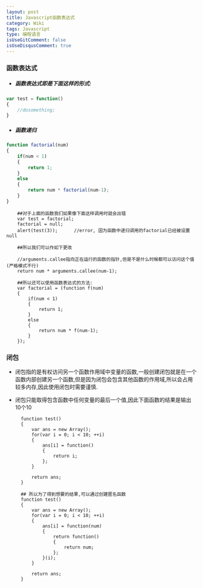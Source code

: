 ```yaml
---
layout: post
title: Javascript函数表达式
category: Wiki
tags: Javascript
type: 编程语言
isUseGitComment: false
isUseDisqusComment: true
---
```


### 函数表达式
+ ##### 函数表达式即是下面这样的形式:
``` javascript
var test = function()
{
	//dosomething;
}
```
+ ##### 函数递归
``` javascript
function factorial(num)
{
	if(num < 1)
	{
		return 1;
	}
	else
	{
		return num * factorial(num-1);
	}
}
```

		##对于上面的函数我们如果像下面这样调用时就会出错
		var test = factorial;
		factorial = null;
		alert(test(3));      //error, 因为函数中递归调用的factorial已经被设置null

		##所以我们可以作如下更改

		//arguments.callee指向正在运行的函数的指针,但是不是什么时候都可以访问这个值(严格模式不行)
		return num * arguments.callee(num-1);   

		##所以还可以使用函数表达式的方法:
		var factorial = (function f(num)
		{
			if(num < 1)
			{
				return 1;
			}
			else
			{
				return num * f(num-1);
			}
		});

### 闭包

+ 闭包指的是有权访问另一个函数作用域中变量的函数,一般创建闭包就是在一个函数内部创建另一个函数,但是因为闭包会包含其他函数的作用域,所以会占用较多内存,因此使用闭包时需要谨慎.
+ 闭包只能取得包含函数中任何变量的最后一个值,因此下面函数的结果是输出10个10
		
		function test()
		{
			var ans = new Array();
			for(var i = 0; i < 10; ++i)
			{
				ans[i] = function()
				{
					return i;
				};
			}

			return ans;
		}	

		## 所以为了得到想要的结果,可以通过创建匿名函数
		function test()
		{
			var ans = new Array();
			for(var i = 0; i < 10; ++i)
			{
				ans[i] = function(num)
				{
					return function()
					{
						return num;
					};
				}(i);
			}

			return ans;
		}
